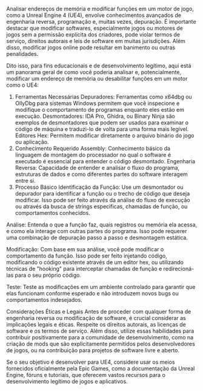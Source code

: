 Analisar endereços de memória e modificar funções em um motor de jogo, como a Unreal Engine 4 (UE4), envolve conhecimentos avançados de engenharia reversa, programação e, muitas vezes, depuração. É importante destacar que modificar softwares, especialmente jogos ou motores de jogos sem a permissão explícita dos criadores, pode violar termos de serviço, direitos autorais e leis de software em muitas jurisdições. Além disso, modificar jogos online pode resultar em banimento ou outras penalidades.

Dito isso, para fins educacionais e de desenvolvimento legítimo, aqui está um panorama geral de como você poderia analisar e, potencialmente, modificar um endereço de memória ou desabilitar funções em um motor como o UE4:

1. Ferramentas Necessárias
   Depuradores: Ferramentas como x64dbg ou OllyDbg para sistemas Windows permitem que você inspecione e modifique o comportamento de programas enquanto eles estão em execução.
   Desmontadores: IDA Pro, Ghidra, ou Binary Ninja são exemplos de desmontadores que podem ser usados para examinar o código de máquina e traduzi-lo de volta para uma forma mais legível.
   Editores Hex: Permitem modificar diretamente o arquivo binário do jogo ou aplicação.
2. Conhecimento Requerido
   Assembly: Conhecimento básico da linguagem de montagem do processador no qual o software é executado é essencial para entender o código desmontado.
   Engenharia Reversa: Capacidade de entender e analisar o fluxo do programa, estruturas de dados e como diferentes partes do software interagem entre si.
3. Processo Básico
   Identificação da Função: Use um desmontador ou depurador para identificar a função ou o trecho de código que deseja modificar. Isso pode ser feito através da análise do fluxo de execução ou através da busca de strings específicas, chamadas de função, ou comportamentos conhecidos.

Análise: Entenda o que a função faz, quais registros ou memória ela acessa, e como ela interage com outras partes do programa. Isso pode requerer uma combinação de depuração passo a passo e desmontagem estática.

Modificação: Com base em sua análise, você pode modificar o comportamento da função. Isso pode ser feito injetando código, modificando o código existente através de um editor hex, ou utilizando técnicas de "hooking" para interceptar chamadas de função e redirecioná-las para o seu próprio código.

Teste: Teste as modificações em um ambiente controlado para garantir que elas funcionam conforme esperado e não introduzem novos bugs ou comportamentos indesejados.

Considerações Éticas e Legais
Antes de proceder com qualquer forma de engenharia reversa ou modificação de software, é crucial considerar as implicações legais e éticas. Respeite os direitos autorais, as licenças de software e os termos de serviço. Além disso, utilize essas habilidades para contribuir positivamente para a comunidade de desenvolvimento, como na criação de mods que são explicitamente permitidos pelos desenvolvedores de jogos, ou na contribuição para projetos de software livre e aberto.

Se o seu objetivo é desenvolver para UE4, considere usar os meios fornecidos oficialmente pela Epic Games, como a documentação da Unreal Engine, fóruns e tutoriais, que oferecem vastos recursos para o desenvolvimento legítimo de jogos e aplicativos.
